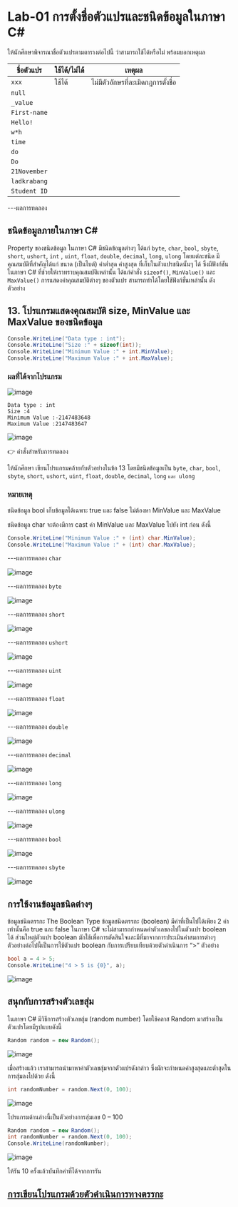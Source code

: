 # Lab-01 การตั้งชื่อตัวแปรและชนิดข้อมูลในภาษา C\#


 ให้นักศึกษาพิจารณาชื่อตัวแปรตามตารางต่อไปนี้ ว่าสามารถใช้ได้หรือไม่ พร้อมบอกเหตุผล

| ชื่อตัวแปร | ใช้ได้/ไม่ได้ | เหตุผล|
|--|--|--|
| `xxx`     | ใช้ได้ | ไม่มีตัวอักษรที่ละเมิดกฎการตั้งชื่อ |
| `null` | | |
| `_value` | | |
| `First-name`| | |
| `Hello!` | | |
| `w*h` | | |
| `time` | | |
| `do` | | |
| `Do` | | |
| `21November`| | |
| `ladkrabang`| | |
| `Student ID`| | |


---ผลการทดลอง


## ชนิดข้อมูลภายในภาษา C\#

Property ของชนิดข้อมูล ในภาษา C# มีชนิดข้อมูลต่างๆ ได้แก่ `byte`, `char`, `bool`, `sbyte`, `short`, `ushort`, `int` , `uint`, `float`, `double`, `decimal`, `long`, `ulong` โดยแต่ละชนิด มีคุณสมบัติที่สำคัญได้แก่ ขนาด (เป็นไบต์) ค่าต่ำสุด ค่าสูงสุด ที่เก็บในตัวแปรชนิดนั้นๆ ได้ ซึ่งมีฟังก์ชันในภาษา C# ที่ช่วยให้เราทราบคุณสมบัติเหล่านั้น ได้แก่คำสั่ง `sizeof()`, `MinValue()` และ `MaxValue()` การแสดงค่าคุณสมบัติต่างๆ ของตัวแปร สามารถทำได้โดยใช้ฟังก์ชั่นเหล่านั้น ดังตัวอย่าง

## 13. โปรแกรมแสดงคุณสมบัติ size, MinValue และ MaxValue ของชนิดข้อมูล

```csharp
Console.WriteLine("Data type : int");
Console.WriteLine("Size :" + sizeof(int));
Console.WriteLine("Minimum Value :" + int.MinValue);
Console.WriteLine("Maximum Value :" + int.MaxValue);
```

### ผลที่ได้จากโปรแกรม

![image](https://github.com/TanapatPluemchai/Week-02/assets/115067806/49b21ba5-f5a0-4397-81ea-74ce5b62d473)


```text
Data type : int
Size :4
Minimum Value :-2147483648
Maximum Value :2147483647
```

![image](https://github.com/TanapatPluemchai/Week-02/assets/115067806/dbab535b-5393-4c18-adf4-eff139b89d08)


👉 คำสั่งสำหรับการทดลอง  

ให้นักศึกษา เขียนโปรแกรมคล้ายกับตัวอย่างในข้อ 13 โดยมีชนิดข้อมูลเป็น `byte`, `char`, `bool`, `sbyte`, `short`, `ushort`, `uint`, `float`, `double`, `decimal`, `long` `และ ulong`  

### หมายเหตุ

ชนิดข้อมูล bool เก็บข้อมูลได้เฉพาะ true และ false ไม่ต้องหา MinValue และ MaxValue

ชนิดข้อมูล char จะต้องมีการ cast ค่า MinValue และ MaxValue ไปยัง int ก่อน ดังนี้

```csharp
Console.WriteLine("Minimum Value :" + (int) char.MinValue);
Console.WriteLine("Maximum Value :" + (int) char.MaxValue);
```
---ผลการทดลอง `char`

![image](https://github.com/TanapatPluemchai/Week-02/assets/115067806/df72aa0f-ff89-4c2d-b570-9b8d277e57b4)

---ผลการทดลอง `byte`

![image](https://github.com/TanapatPluemchai/Week-02/assets/115067806/a3dd5fb3-dd23-47d1-b41e-3e98f89acc95)

---ผลการทดลอง `short`

![image](https://github.com/TanapatPluemchai/Week-02/assets/115067806/61d62ec2-63dd-4a56-9b5f-4c96e1ef945a) 

---ผลการทดลอง `ushort`

 ![image](https://github.com/TanapatPluemchai/Week-02/assets/115067806/156b243a-4855-4690-bc77-ec50a742c36a)

---ผลการทดลอง `uint`

 ![image](https://github.com/TanapatPluemchai/Week-02/assets/115067806/a00b6d2f-a95a-4445-a20b-c2b8552f1c61)

---ผลการทดลอง `float`

 ![image](https://github.com/TanapatPluemchai/Week-02/assets/115067806/478f752c-739d-4700-80c2-7b734b294203)

---ผลการทดลอง `double`

 ![image](https://github.com/TanapatPluemchai/Week-02/assets/115067806/db85b31b-2fb0-41b5-8bd2-d09ee5d0f55d)

---ผลการทดลอง `decimal`

 ![image](https://github.com/TanapatPluemchai/Week-02/assets/115067806/b7c9c1f5-1ed3-4141-a167-4a4b65073590)

---ผลการทดลอง `long`

![image](https://github.com/TanapatPluemchai/Week-02/assets/115067806/ff29380f-ff57-4503-9a94-8f47d2c39fff)

---ผลการทดลอง `ulong`

![image](https://github.com/TanapatPluemchai/Week-02/assets/115067806/20ee73ea-dc88-4182-affa-ffd28f9bcdd0)

---ผลการทดลอง `bool`

![image](https://github.com/TanapatPluemchai/Week-02/assets/115067806/2bc93e82-1c41-42a5-9f18-e26e0a74abe7)

---ผลการทดลอง `sbyte`

![image](https://github.com/TanapatPluemchai/Week-02/assets/115067806/72ba3e8e-9fb8-44d7-ae39-2179fa875a05)


## การใช้งานข้อมูลชนิดต่างๆ

ข้อมูลชนิดตรรกะ The Boolean Type
ข้อมูลชนิดตรรกะ (boolean) มีค่าที่เป็นไปได้เพียง 2 ค่าเท่านั้นคือ true และ false ในภาษา C# จะไม่สามารถกำหนดค่าตัวเลขลงไปในตัวแปร boolean ได้ ส่วนใหญ่ตัวแปร boolean มักใช้เพื่อการตัดสินใจและมีที่มาจากการประเมินค่าสมการต่างๆ ตัวอย่างต่อไปนี้เป็นการใช้ตัวแปร boolean กับการเปรียบเทียบด้วยตัวดำเนินการ “>”
ตัวอย่าง

```csharp
bool a = 4 > 5;
Console.WriteLine("4 > 5 is {0}", a);
```
![image](https://github.com/TanapatPluemchai/Week-02/assets/115067806/2bb8bf29-52e9-4e20-9c8e-37aa4b5a39f8)

## สนุกกับการสร้างตัวเลขสุ่ม

ในภาษา C# มีวิธีการสร้างตัวเลขสุ่ม (random number) โดยใช้คลาส Random มาสร้างเป็นตัวแปรโดยมีรูปแบบดังนี้

```csharp
Random random = new Random();
```
![image](https://github.com/TanapatPluemchai/Week-02/assets/115067806/e606316f-057c-4247-8e98-26a40647f9f4)

เมื่อสร้างแล้ว เราสามารถนำมาหาค่าตัวเลขสุ่มจากตัวแปรดังกล่าว ซึ่งมักจะกำหนดค่าสูงสุดและต่ำสุดในการสุ่มลงไปด้วย ดังนี้

```csharp
int randomNumber = random.Next(0, 100);
```
![image](https://github.com/TanapatPluemchai/Week-02/assets/115067806/c0dd7998-d74e-473a-ba6f-01dcc383dc4a)

โปรแกรมด้านล่างนี้เป็นตัวอย่างการสุ่มเลข 0 – 100

```csharp
Random random = new Random();
int randomNumber = random.Next(0, 100);
Console.WriteLine(randomNumber);
```
![image](https://github.com/TanapatPluemchai/Week-02/assets/115067806/7b0a44a8-f416-4f5c-84c7-4578f069d788)
 
ให้รัน 10 ครั้งแล้วบันทึกค่าที่ได้จากการรัน

## [การเขียนโปรแกรมด้วยตัวดำเนินการทางตรรกะ](./Lab-01-part-14.md)
